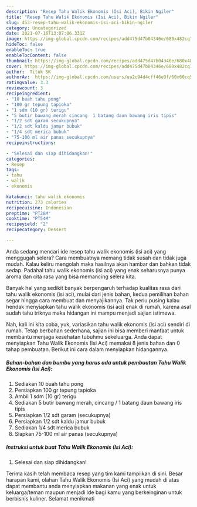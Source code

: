 ```yaml
---
description: "Resep Tahu Walik Ekonomis (Isi Aci), Bikin Ngiler"
title: "Resep Tahu Walik Ekonomis (Isi Aci), Bikin Ngiler"
slug: 453-resep-tahu-walik-ekonomis-isi-aci-bikin-ngiler
category: Uncategorized
date: 2021-07-16T13:07:06.331Z
image: https://img-global.cpcdn.com/recipes/add475d47b04346e/680x482cq70/tahu-walik-ekonomis-isi-aci-foto-resep-utama.jpg
hideToc: false
enableToc: true
enableTocContent: false
thumbnail: https://img-global.cpcdn.com/recipes/add475d47b04346e/680x482cq70/tahu-walik-ekonomis-isi-aci-foto-resep-utama.jpg
cover: https://img-global.cpcdn.com/recipes/add475d47b04346e/680x482cq70/tahu-walik-ekonomis-isi-aci-foto-resep-utama.jpg
author:  Tituk SK
authorAv:  https://img-global.cpcdn.com/users/ea2c94d4cff46e3f/60x60cq50/avatar.jpg
ratingvalue: 3.3
reviewcount: 3
recipeingredient:
- "10 buah tahu pong"
- "100 gr tepung tapioka"
- "1 sdm (10 gr) terigu"
- "5 butir bawang merah cincang  1 batang daun bawang iris tipis"
- "1/2 sdt garam secukupnya"
- "1/2 sdt kaldu jamur bubuk"
- "1/4 sdt merica bubuk"
- "75-100 ml air panas secukupnya"
recipeinstructions:

- "Selesai dan siap dihidangkan!"
categories:
- Resep
tags:
- tahu
- walik
- ekonomis

katakunci: tahu walik ekonomis 
nutrition: 273 calories
recipecuisine: Indonesian
preptime: "PT28M"
cooktime: "PT54M"
recipeyield: "2"
recipecategory: Dessert

---
```



Anda sedang mencari ide resep tahu walik ekonomis (isi aci) yang menggugah selera? Cara membuatnya memang tidak susah dan tidak juga mudah. Kalau keliru mengolah maka hasilnya akan hambar dan bahkan tidak sedap. Padahal tahu walik ekonomis (isi aci) yang enak seharusnya punya aroma dan cita rasa yang bisa memancing selera kita.




Banyak hal yang sedikit banyak berpengaruh terhadap kualitas rasa dari tahu walik ekonomis (isi aci), mulai dari jenis bahan, kedua pemilihan bahan segar hingga cara membuat dan menyajikannya. Tak perlu pusing kalau hendak menyiapkan tahu walik ekonomis (isi aci) enak di rumah, karena asal sudah tahu triknya maka hidangan ini mampu menjadi sajian istimewa.


Nah, kali ini kita coba, yuk, variasikan tahu walik ekonomis (isi aci) sendiri di rumah. Tetap berbahan sederhana, sajian ini bisa memberi manfaat untuk membantu menjaga kesehatan tubuhmu sekeluarga. Anda dapat menyiapkan Tahu Walik Ekonomis (Isi Aci) memakai 8 jenis bahan dan 0 tahap pembuatan. Berikut ini cara dalam menyiapkan hidangannya.

<!--inarticleads1-->

##### Bahan-bahan dan bumbu yang harus ada untuk pembuatan Tahu Walik Ekonomis (Isi Aci):

1. Sediakan 10 buah tahu pong
1. Persiapkan 100 gr tepung tapioka
1. Ambil 1 sdm (10 gr) terigu
1. Sediakan 5 butir bawang merah, cincang / 1 batang daun bawang iris tipis
1. Persiapkan 1/2 sdt garam (secukupnya)
1. Persiapkan 1/2 sdt kaldu jamur bubuk
1. Sediakan 1/4 sdt merica bubuk
1. Siapkan 75-100 ml air panas (secukupnya)




<!--inarticleads2-->

##### Instruksi untuk buat Tahu Walik Ekonomis (Isi Aci):


1. Selesai dan siap dihidangkan!



Terima kasih telah membaca resep yang tim kami tampilkan di sini. Besar harapan kami, olahan Tahu Walik Ekonomis (Isi Aci) yang mudah di atas dapat membantu anda menyiapkan makanan yang enak untuk keluarga/teman maupun menjadi ide bagi kamu yang berkeinginan untuk berbisnis kuliner. Selamat menikmati
